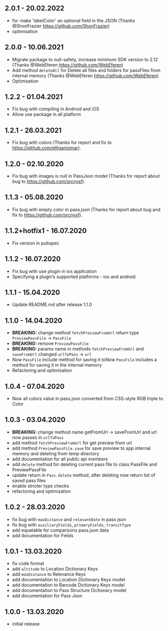 ## 2.0.1 - 20.02.2022
- fix: make 'labelColor' an optional field in the JSON (Thanks @ShonFrazier https://github.com/ShonFrazier)
- optimisation

## 2.0.0 - 10.06.2021
- Migrate package to null-safety, increase minimum SDK version to 2.12 (Thanks @WebEferen https://github.com/WebEferen)
- Add method `deleteAll` for Delete all files and folders for passFiles from internal memory (Thanks @WebEferen https://github.com/WebEferen)
- Optimisation

## 1.2.2 - 01.04.2021
- Fix bug with compiling in Android and iOS
- Allow use package in all platform

## 1.2.1 - 26.03.2021
- Fix bug with colors (Thanks for report and fix to https://github.com/eltiganiomar).

## 1.2.0 - 02.10.2020
- Fix bug with images is null in PassJson model (Thanks for report about bug to https://github.com/srcnysf).

## 1.1.3 - 05.08.2020
- Fix bug with empty color in pass.json (Thanks for report about bug and fix to https://github.com/srcnysf).

## 1.1.2+hotfix1 - 16.07.2020
- Fix version in pubspec

## 1.1.2 - 16.07.2020
- Fix bug with use plugin in ios application
- Specifying a plugin’s supported platforms - ios and android

## 1.1.1 - 15.04.2020
- Update README.md after release 1.1.0 

## 1.1.0 - 14.04.2020
 - **BREAKING:** change method `fetchPreviewFromUrl` return type `PreviewPassFile` -> `PassFile`
 - **BREAKING:** remove `PreviewPassFile`
 - **BREAKING:** params name in methods `fetchPreviewFromUrl` and  `saveFromUrl` changed `urlToPass` -> `url`
 - Now `PassFile` include method for saving it toNow `PassFile` includes a method for saving it in the internal memory 
 - Refactoring and optimisation

## 1.0.4 - 07.04.2020
 - Now all colors value in pass.json converted from CSS-style RGB triple to Color

## 1.0.3 - 03.04.2020
 - **BREAKING:** change method name getFromUrl -> saveFromUrl and url now passes in `urlToPass`
 - add method `fetchPreviewFromUrl` for get preview from url
 - add method `PreviewPassFile.save` for save preview to app internal memory and deleting from temp directory
 - add documentation for all public api members
 - add `delete` method for deleting current pass file to class PassFile and PreviewPassFile
 - update return in `Pass.delete` method, after deleting now return list of saved pass files
 - enable stricter type checks
 - refactoring and optimization

## 1.0.2 - 28.03.2020
 - fix bug with `maxDistance` and `relevantDate` in pass json
 - fix bug with `auxiliaryFields`, `primaryFields`, `transitType`
 - add equatable for comparisons pass.json data
 - add documentation for Fields

## 1.0.1 - 13.03.2020
 - fix code format
 - add `altitude` to Location Dictionary Keys
 - add `maxDistance` to Relevance Keys
 - add documentation to Location Dictionary Keys model
 - add documentation to Barcode Dictionary Keys model
 - add documentation to Pass Structure Dictionary model
 - add documentation for Pass Json

## 1.0.0 - 13.03.2020
 - initial release